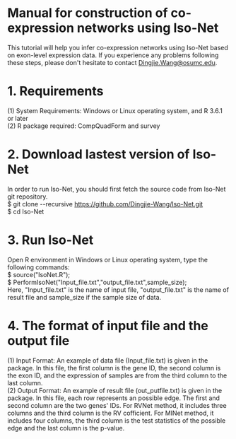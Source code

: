 # Manual for construction of co-expression networks using Iso-Net
This tutorial will help you infer co-expression networks using Iso-Net based on exon-level expression data. If you experience any problems following these steps, please don't hesitate to contact Dingjie.Wang@osumc.edu. <br>

# 1. Requirements
(1) System Requirements: Windows or Linux operating system, and R 3.6.1 or later <br>
(2) R package required: CompQuadForm and survey <br>

# 2. Download lastest version of Iso-Net
In order to run Iso-Net, you should first fetch the source code from Iso-Net git repository. <br>
$ git clone --recursive https://github.com/Dingjie-Wang/Iso-Net.git <br>
$ cd Iso-Net <br>

# 3. Run Iso-Net
Open R environment in Windows or Linux operating system, type the following commands: <br>
$ source("IsoNet.R"); <br>
$ PerformIsoNet("Input_file.txt","output_file.txt",sample_size); <br>
Here, "Input_file.txt" is the name of input file, "output_file.txt" is the name of result file and sample_size if the sample size of data.

# 4. The format of input file and the output file
(1) Input Format: An example of data file (Input_file.txt) is given in the package. In this file, the first column is the gene ID, the second column is the exon ID, and the expression of samples are from the third column to the last column. <br>
(2) Output Format: An example of result file (out_putfile.txt) is given in the package. In this file, each row represents an possible edge. The first and second column are the two genes' IDs. For RVNet method, it includes three columns and the third column is the RV cofficient. For MINet method, it includes four columns, the third column is the test statistics of the possible edge and the last column is the p-value. <br>

